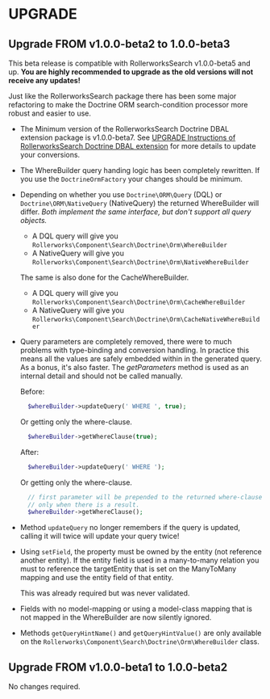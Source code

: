 UPGRADE
=======

## Upgrade FROM v1.0.0-beta2 to 1.0.0-beta3

This beta release is compatible with RollerworksSearch v1.0.0-beta5
and up. **You are highly recommended to upgrade as the old versions will
not receive any updates!**

Just like the RollerworksSearch package there has been some major
refactoring to make the Doctrine ORM search-condition processor more
robust and easier to use.

 * The Minimum version of the RollerworksSearch Doctrine DBAL extension
   package is v1.0.0-beta7. See [UPGRADE Instructions of RollerworksSearch Doctrine DBAL extension][1]
   for more details to update your conversions.
    
 * The WhereBuilder query handing logic has been completely rewritten.
   If you use the `DoctrineOrmFactory` your changes should be minimum.

 * Depending on whether you use `Doctrine\ORM\Query` (DQL) or `Doctrine\ORM\NativeQuery`
   (NativeQuery) the returned WhereBuilder will differ. *Both implement the
   same interface, but don't support all query objects.*
   
    * A DQL query will give you `Rollerworks\Component\Search\Doctrine\Orm\WhereBuilder`
    * A NativeQuery will give you `Rollerworks\Component\Search\Doctrine\Orm\NativeWhereBuilder`
   
   The same is also done for the CacheWhereBuilder.
   
    * A DQL query will give you `Rollerworks\Component\Search\Doctrine\Orm\CacheWhereBuilder`
    * A NativeQuery will give you `Rollerworks\Component\Search\Doctrine\Orm\CacheNativeWhereBuilder`
  
 * Query parameters are completely removed, there were to much problems with
   type-binding and conversion handling. In practice this means all the values
   are safely embedded within in the generated query. As a bonus, it's also
   faster. The *getParameters* method is used as an internal detail and
   should not be called manually.
  
   Before:
    
   ```php
     $whereBuilder->updateQuery(' WHERE ', true);
   ```
   
   Or getting only the where-clause.
     
   ```php
     $whereBuilder->getWhereClause(true);
   ```
    
   After:
   
   ```php
     $whereBuilder->updateQuery(' WHERE ');
   ```
   
   Or getting only the where-clause.
     
   ```php
     // first parameter will be prepended to the returned where-clause,
     // only when there is a result.
     $whereBuilder->getWhereClause();
   ```
   
 * Method `updateQuery` no longer remembers if the query is updated, calling
   it will twice will update your query twice!
   
 * Using `setField`, the property must be owned by the entity (not reference another entity).
   If the entity field is used in a many-to-many relation you must to reference the
   targetEntity that is set on the ManyToMany mapping and use the entity field of that entity.
   
   This was already required but was never validated.
   
 * Fields with no model-mapping or using a model-class mapping that is not
   mapped in the WhereBuilder are now silently ignored.
   
 * Methods `getQueryHintName()` and `getQueryHintValue()` are only available
   on the `Rollerworks\Component\Search\Doctrine\Orm\WhereBuilder` class.

[1]: https://github.com/rollerworks/rollerworks-search-doctrine-dbal/blob/master/UPGRADE.md

## Upgrade FROM v1.0.0-beta1 to 1.0.0-beta2

No changes required.
